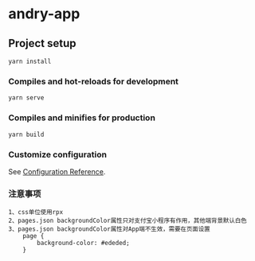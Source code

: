 # andry-app

## Project setup

```
yarn install
```

### Compiles and hot-reloads for development

```
yarn serve
```

### Compiles and minifies for production

```
yarn build
```

### Customize configuration

See [Configuration Reference](https://cli.vuejs.org/config/).

### 注意事项

```
1、css单位使用rpx
2、pages.json backgroundColor属性只对支付宝小程序有作用，其他端背景默认白色
3、pages.json backgroundColor属性对App端不生效，需要在页面设置
	page {
		background-color: #ededed;
	}
```
